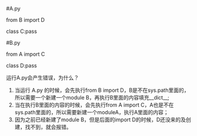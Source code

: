#A.py

from B import D

class C:pass


#B.py


from A import C

class D:pass


运行A.py会产生错误，为什么？
1. 当运行 A.py 的时候，会先执行from B import D，B是不在sys.path里面的，所以需要一个新建一个module B，再执行B里面的内容填充__dict__;
2. 当在执行B里面的内容的时候，会先执行from A import C，A也是不在sys.path里面的，所以需要新建一个moduleA，执行A里面的内容；
3. 因为之前已经新建了module B，但是后面的import D的时候，D还没来的及创建，找不到，就会报错。
